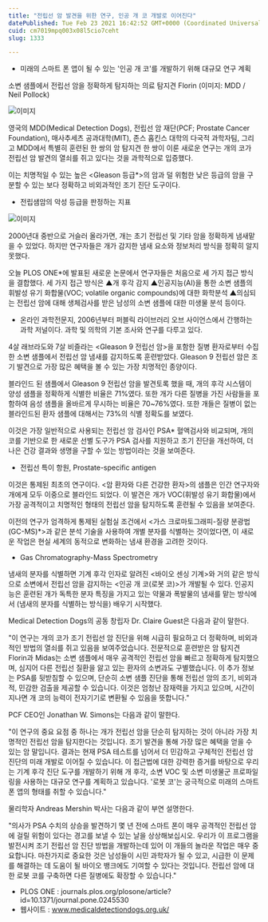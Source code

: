 ```yaml
---
title: "전립선 암 발견을 위한 연구, 인공 개 코 개발로 이어진다"
datePublished: Tue Feb 23 2021 16:42:52 GMT+0000 (Coordinated Universal Time)
cuid: cm7019mpq003x08l5cio7ceht
slug: 1333

---
```



- 미래의 스마트 폰 앱이 될 수 있는 '인공 개 코'를 개발하기 위해 대규모 연구 계획

소변 샘플에서 전립선 암을 정확하게 탐지하는 의료 탐지견 Florin (이미지: MDD / Neil Pollock)

![이미지](https://cdn.hashnode.com/res/hashnode/image/upload/v1739251212729/3076f120-eeed-45e5-928f-426452de1742.jpeg)

영국의 MDD(Medical Detection Dogs), 전립선 암 재단(PCF; Prostate Cancer Foundation), 매사추세츠 공과대학(MIT), 존스 홉킨스 대학의 다국적 과학자팀, 그리고 MDD에서 특별히 훈련된 한 쌍의 암 탐지견 한 쌍이 이룬 새로운 연구는 개의 코가 전립선 암 발견의 열쇠를 쥐고 있다는 것을 과학적으로 입증했다.

이는 치명적일 수 있는 높은 <Gleason 등급*>의 암과 덜 위험한 낮은 등급의 암을 구분할 수 있는 보다 정확하고 비외과적인 조기 진단 도구이다.

* 전립샘암의 악성 등급을 판정하는 지표

![이미지](https://cdn.hashnode.com/res/hashnode/image/upload/v1739251214233/44ff6989-7358-46b8-a2be-2b3ca40bfd0d.jpeg)

2000년대 중반으로 거슬러 올라가면, 개는 초기 전립선 및 기타 암을 정확하게 냄새맡을 수 있었다. 하지만 연구자들은 개가 감지한 냄새 요소와 정보처리 방식을 정확히 알지 못했다.

오늘 PLOS ONE*에 발표된 새로운 논문에서 연구자들은 처음으로 세 가지 접근 방식을 결합했다. 세 가지 접근 방식은 ▲개 후각 감지 ▲인공지능(AI)을 통한 소변 샘플의 휘발성 유기 화합물(VOC; volatile organic compounds)에 대한 화학분석 ▲의심되는 전립선 암에 대해 생체검사를 받은 남성의 소변 샘플에 대한 미생물 분석 등이다.

* 온라인 과학전문지, 2006년부터 퍼블릭 라이브러리 오브 사이언스에서 간행하는 과학 저널이다. 과학 및 의학의 기본 조사와 연구를 다루고 있다.

4살 래브라도와 7살 비즐라는 <Gleason 9 전립선 암>을 포함한 질병 환자로부터 수집한 소변 샘플에서 전립선 암 냄새를 감지하도록 훈련받았다. Gleason 9 전립선 암은 조기 발견으로 가장 많은 혜택을 볼 수 있는 가장 치명적인 종양이다.

블라인드 된 샘플에서 Gleason 9 전립선 암을 발견토록 했을 때, 개의 후각 시스템이 양성 샘플을 정확하게 식별한 비율은 71%였다. 또한 개가 다른 질병을 가진 사람들을 포함하여 음성 샘플을 올바르게 무시하는 비율은 70~76%였다. 또한 개들은 질병이 없는 블라인드된 환자 샘플에 대해서는 73%의 식별 정확도를 보였다.

이것은 가장 일반적으로 사용되는 전립선 암 검사인 PSA* 혈액검사와 비교되며, 개의 코를 기반으로 한 새로운 선별 도구가 PSA 검사를 지원하고 조기 진단을 개선하여, 더 나은 건강 결과와 생명을 구할 수 있는 방법이라는 것을 보여준다.

* 전립선 특이 항원, Prostate-specific antigen

이것은 통제된 최초의 연구이다. <암 환자와 다른 건강한 환자>의 샘플은 인간 연구자와 개에게 모두 이중으로 블라인드 되었다. 이 발견은 개가 VOC(휘발성 유기 화합물)에서 가장 공격적이고 치명적인 형태의 전립선 암을 탐지하도록 훈련될 수 있음을 보여준다.

이전의 연구가 엄격하게 통제된 실험실 조건에서 <가스 크로마토그래피-질량 분광법(GC-MS)*>과 같은 분석 기술을 사용하여 개별 분자를 식별하는 것이었다면, 이 새로운 작업은 현실 세계의 동적으로 변화하는 냄새 환경을 고려한 것이다.

* Gas Chromatography-Mass Spectrometry

냄새의 분자를 식별하면 기계 후각 인자로 알려진 <바이오 센싱 기계>와 거의 같은 방식으로 소변에서 전립선 암을 감지하는 <인공 개 코(로봇 코)>가 개발될 수 있다. 인공지능은 훈련된 개가 독특한 분자 특징을 가지고 있는 약물과 폭발물의 냄새를 맡는 방식에서 (냄새의 분자를 식별하는 방식을) 배우기 시작했다.

Medical Detection Dogs의 공동 창립자 Dr. Claire Guest은 다음과 같이 말한다.

"이 연구는 개의 코가 조기 전립선 암 진단을 위해 시급히 필요하고 더 정확하며, 비외과적인 방법의 열쇠를 쥐고 있음을 보여주었습니다. 전문적으로 훈련받은 암 탐지견 Florin과 Midas는 소변 샘플에서 매우 공격적인 전립선 암을 빠르고 정확하게 탐지했으며, 심지어 다른 전립선 질환을 앓고 있는 환자의 소변과도 구별했습니다. 이 추가 정보는 PSA를 뒷받침할 수 있으며, 단순히 소변 샘플 진단을 통해 전립선 암의 조기, 비외과적, 민감한 검출을 제공할 수 있습니다. 이것은 엄청난 잠재력을 가지고 있으며, 시간이 지나면 개 코의 능력이 전자기기로 변환될 수 있음을 뜻합니다."

PCF CEO인 Jonathan W. Simons는 다음과 같이 말한다.

"이 연구의 중요 요점 중 하나는 개가 전립선 암을 단순히 탐지하는 것이 아니라 가장 치명적인 전립선 암을 탐지한다는 것입니다. 조기 발견을 통해 가장 많은 혜택을 얻을 수 있는 암 말입니다. 결과는 현재 PSA 테스트를 넘어서 더 민감하고 구체적인 전립선 암 진단의 미래 개발로 이어질 수 있습니다. 이 접근법에 대한 강력한 증거를 바탕으로 우리는 기계 후각 진단 도구를 개발하기 위해 개 후각, 소변 VOC 및 소변 미생물군 프로파일링을 사용하는 대규모 연구를 계획하고 있습니다. '로봇 코'는 궁극적으로 미래의 스마트 폰 앱의 형태를 취할 수 있습니다."

물리학자 Andreas Mershin 박사는 다음과 같이 부연 설명한다.

"의사가 PSA 수치의 상승을 발견하기 몇 년 전에 스마트 폰이 매우 공격적인 전립선 암에 걸릴 위험이 있다는 경고를 보낼 수 있는 날을 상상해보십시오. 우리가 이 프로그램을 발전시켜 조기 전립선 암 진단 방법을 개발하는데 있어 이 개들의 놀라운 작업은 매우 중요합니다. 마찬가지로 중요한 것은 남성들이 시민 과학자가 될 수 있고, 시급한 이 문제를 해결하는 데 도움이 될 바이오 뱅크에도 기여할 수 있다는 것입니다. 전립선 암에 대한 로봇 코를 구축하면 다른 질병에도 확장할 수 있습니다."

- PLOS ONE : journals.plos.org/plosone/article?id=10.1371/journal.pone.0245530
- 웹사이트 : www.medicaldetectiondogs.org.uk/